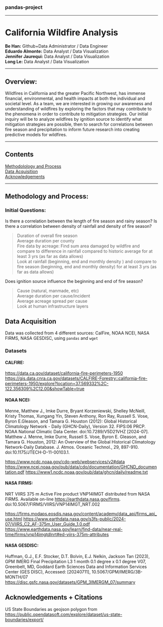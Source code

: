 ### pandas-project
---
# California Wildfire Analysis

**Be Han:** Github+Data Administrator / Data Engineer<br>
**Eduardo Almonte:** Data Analyst / Data Visualization<br>
**Jennifer Jaurequi:** Data Analyst / Data Visualization<br>
**Long Le:** Data Analyst / Data Visualization

---
## Overview: 
Wildfires in California and the greater Pacific Northwest, has immense financial, environmental, and health impacts at both the individual and societal level. As a team, we are interested in growing our awareness and understanding of wildfires by exploring the factors that may contribute to the phenomena in order to contribute to mitigation strategies. Our initial inquiry will be to analyze wildfires by ignition source to identify what mitigation strategies are possible, then to search for correlations between fire season and precipitation to inform future research into creating predictive models for wildfires.

---
## Contents
[Methodolology and Process](#methodology-and-process)<br>
[Data Acquisition](#data-acquisition)<br>
[Acknowledgements](#acknowledgements--citations)

---
## Methodology and Process:

### Initial Questions:
Is there a correlation between the length of fire season and rainy season?  Is there a correlation between density of rainfall and density of fire season?
>Duration of overall fire season<br>Average duration per county<br>
Fire data by acreage: Find sum area damaged by wildfire and compare to difference in rainfall compared to historic average for at least 3 yrs (as far as data allows)<br>
Look at rainfall (beginning, end and monthly density ) and compare to fire season (beginning, end and monthly density) for at least 3 yrs (as far as data allows)

Does ignition source influence the beginning and end of fire season?
>Cause (natural, manmade, etc)<br>
Average duration per cause/incident<br>
Average acreage spread per cause<br>
Look at human infrastructure layers<br>

## Data Acquisition
Data was collected from 4 different sources: CalFire, NOAA NCEI, NASA FIRMS, NASA GESDISC, using `pandas` and `wget`

### Datasets

#### CALFIRE:
https://data.ca.gov/dataset/california-fire-perimeters-1950
https://gis.data.cnra.ca.gov/datasets/CALFIRE-Forestry::california-fire-perimeters-1950/explore?location=37.569332%2C-122.356309%2C12.00&showTable=true

#### NOAA NCEI:
Menne, Matthew J., Imke Durre, Bryant Korzeniewski, Shelley McNeill, Kristy Thomas, Xungang Yin, Steven Anthony, Ron Ray, Russell S. Vose, Byron E.Gleason, and Tamara G. Houston (2012): Global Historical Climatology Network - Daily (GHCN-Daily), Version 32. FIPS:06 PRCP.
NOAA National Climatic Data Center. doi:10.7289/V5D21VHZ [2024-07].<br>
Matthew J. Menne, Imke Durre, Russell S. Vose, Byron E. Gleason, and Tamara G. Houston, 2012: An Overview of the Global Historical Climatology Network-Daily Database. J. Atmos. Oceanic Technol., 29, 897-910. doi:10.1175/JTECH-D-11-00103.1.

https://www.ncdc.noaa.gov/cdo-web/webservices/v2#data
https://www.ncei.noaa.gov/pub/data/cdo/documentation/GHCND_documentation.pdf
https://www1.ncdc.noaa.gov/pub/data/ghcn/daily/readme.txt

#### NASA FIRMS:
NRT VIIRS 375 m Active Fire product VNP14IMGT distributed from NASA FIRMS. Available on-line https://earthdata.nasa.gov/firms. doi:10.5067/FIRMS/VIIRS/VNP14IMGT_NRT.002 

https://firms.modaps.eosdis.nasa.gov/content/academy/data_api/firms_api_use.html
https://www.earthdata.nasa.gov/s3fs-public/2024-07/VIIRS_C2_AF-375m_User_Guide_1.0.pdf
https://www.earthdata.nasa.gov/learn/find-data/near-real-time/firms/vnp14imgtdlnrt#ed-viirs-375m-attributes

#### NASA GESDISC:
Huffman, G.J., E.F. Stocker, D.T. Bolvin, E.J. Nelkin, Jackson Tan (2023), GPM IMERG Final Precipitation L3 1 month 0.1 degree x 0.1 degree V07, Greenbelt, MD, Goddard Earth Sciences Data and Information Services Center (GES DISC), Accessed: [20240711], 10.5067/GPM/IMERG/3B-MONTH/07 https://disc.gsfc.nasa.gov/datasets/GPM_3IMERGM_07/summary




## Acknowledgements + Citations
US State Boundaries as geojson polygon from https://public.opendatasoft.com/explore/dataset/us-state-boundaries/export/




